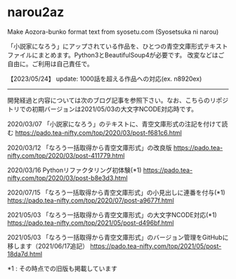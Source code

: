 # narou2az
Make Aozora-bunko format text from syosetu.com (Syosetsuka ni narou)

「小説家になろう」にアップされている作品を、ひとつの青空文庫形式テキストファイルにまとめます。Python3とBeautifulSoup4が必要です。
改変などはご自由に。ご利用は自己責任で。

【2023/05/24】 update: 1000話を超える作品への対応(ex. n8920ex)

<hr>
開発経過と内容については次のブログ記事を参照下さい。なお、こちらのリポジトリでの初期バージョンは2021/05/03の大文字NCODE対応時です。

2020/03/07 「小説家になろう」のテキストに、青空文庫形式の注記を付けて読む https://pado.tea-nifty.com/top/2020/03/post-f681c6.html 

2020/03/12 「なろう一括取得から青空文庫形式」の改良版 https://pado.tea-nifty.com/top/2020/03/post-411779.html 

2020/03/16 Pythonリファクタリング初体験(*1) https://pado.tea-nifty.com/top/2020/03/post-b8e3d3.html 

2020/07/15 「なろう一括取得から青空文庫形式」の小見出しに連番を付与(*1) https://pado.tea-nifty.com/top/2020/07/post-a9677f.html 

2021/05/03 「なろう一括取得から青空文庫形式」の大文字NCODE対応(*1) https://pado.tea-nifty.com/top/2021/05/post-d496bf.html 

2021/05/03 「なろう一括取得から青空文庫形式」のバージョン管理をGitHubに移します（2021/06/17追記） https://pado.tea-nifty.com/top/2021/05/post-18da7d.html 

*1 : その時点での旧版も掲載しています
